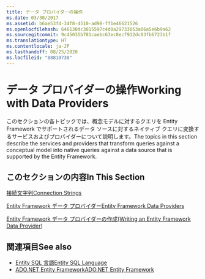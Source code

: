 ```yaml
---
title: データ プロバイダーの操作
ms.date: 03/30/2017
ms.assetid: b6ae53f4-34f8-4510-ad98-ff1e46621526
ms.openlocfilehash: 646130dc3015597c4d0a29733053a06a5e6b9a62
ms.sourcegitcommit: 9c45035b781caebc63ec8ecf912dc83fb6723b1f
ms.translationtype: HT
ms.contentlocale: ja-JP
ms.lasthandoff: 08/25/2020
ms.locfileid: "88810730"
---
```

# <a name="working-with-data-providers"></a><span data-ttu-id="787b9-102">データ プロバイダーの操作</span><span class="sxs-lookup"><span data-stu-id="787b9-102">Working with Data Providers</span></span>
<span data-ttu-id="787b9-103">このセクションの各トピックでは、概念モデルに対するクエリを Entity Framework でサポートされるデータ ソースに対するネイティブ クエリに変換するサービスおよびプロバイダーについて説明します。</span><span class="sxs-lookup"><span data-stu-id="787b9-103">The topics in this section describe the services and providers that transform queries against a conceptual model into native queries against a data source that is supported by the Entity Framework.</span></span>  
  
## <a name="in-this-section"></a><span data-ttu-id="787b9-104">このセクションの内容</span><span class="sxs-lookup"><span data-stu-id="787b9-104">In This Section</span></span>  
 [<span data-ttu-id="787b9-105">接続文字列</span><span class="sxs-lookup"><span data-stu-id="787b9-105">Connection Strings</span></span>](connection-strings.md)  
  
 [<span data-ttu-id="787b9-106">Entity Framework データ プロバイダー</span><span class="sxs-lookup"><span data-stu-id="787b9-106">Entity Framework Data Providers</span></span>](data-providers.md)  
  
 <span data-ttu-id="787b9-107">[Entity Framework データ プロバイダーの作成](https://docs.microsoft.com/previous-versions/dotnet/netframework-4.0/ee789835(v=vs.100)))</span><span class="sxs-lookup"><span data-stu-id="787b9-107">[Writing an Entity Framework Data Provider](https://docs.microsoft.com/previous-versions/dotnet/netframework-4.0/ee789835(v=vs.100)))</span></span>
  
## <a name="see-also"></a><span data-ttu-id="787b9-108">関連項目</span><span class="sxs-lookup"><span data-stu-id="787b9-108">See also</span></span>

- [<span data-ttu-id="787b9-109">Entity SQL 言語</span><span class="sxs-lookup"><span data-stu-id="787b9-109">Entity SQL Language</span></span>](./language-reference/entity-sql-language.md)
- [<span data-ttu-id="787b9-110">ADO.NET Entity Framework</span><span class="sxs-lookup"><span data-stu-id="787b9-110">ADO.NET Entity Framework</span></span>](index.md)
